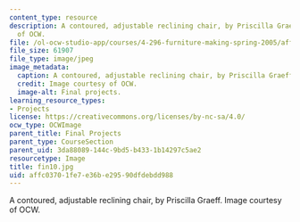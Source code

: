 ```yaml
---
content_type: resource
description: A contoured, adjustable reclining chair, by Priscilla Graeff. Image courtesy
  of OCW.
file: /ol-ocw-studio-app/courses/4-296-furniture-making-spring-2005/affc03701fe7e36be29590dfdebdd988_fin10.jpg
file_size: 61907
file_type: image/jpeg
image_metadata:
  caption: A contoured, adjustable reclining chair, by Priscilla Graeff.
  credit: Image courtesy of OCW.
  image-alt: Final projects.
learning_resource_types:
- Projects
license: https://creativecommons.org/licenses/by-nc-sa/4.0/
ocw_type: OCWImage
parent_title: Final Projects
parent_type: CourseSection
parent_uid: 3da88089-144c-9bd5-b433-1b14297c5ae2
resourcetype: Image
title: fin10.jpg
uid: affc0370-1fe7-e36b-e295-90dfdebdd988
---
```

A contoured, adjustable reclining chair, by Priscilla Graeff. Image courtesy of OCW.